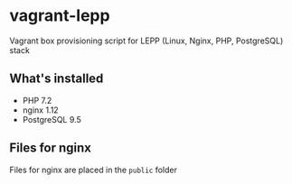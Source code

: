 # vagrant-lepp
Vagrant box provisioning script for LEPP (Linux, Nginx, PHP, PostgreSQL) stack

## What's installed
- PHP 7.2
- nginx 1.12
- PostgreSQL 9.5

## Files for nginx
Files for nginx are placed in the `public` folder
